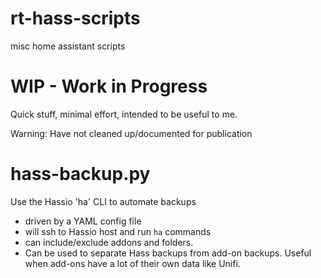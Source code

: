 # rt-hass-scripts
misc home assistant scripts

# WIP - Work in Progress

Quick stuff, minimal effort, intended to be useful to me.

Warning: Have not cleaned up/documented for publication

# hass-backup.py

Use the Hassio 'ha' CLI to automate backups

* driven by a  YAML config file
* will ssh to Hassio host and run `ha` commands
* can include/exclude addons and folders.
* Can be used to separate Hass backups from add-on backups.  Useful when add-ons have a lot of their own data like Unifi.

